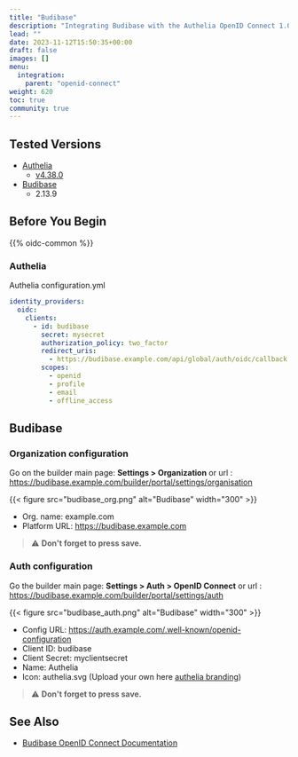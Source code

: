 ```yaml
---
title: "Budibase"
description: "Integrating Budibase with the Authelia OpenID Connect 1.0 Provider."
lead: ""
date: 2023-11-12T15:50:35+00:00
draft: false
images: []
menu:
  integration:
    parent: "openid-connect"
weight: 620
toc: true
community: true
---
```


## Tested Versions

- [Authelia]
  - [v4.38.0](https://github.com/authelia/authelia/releases/tag/v4.38.0)
- [Budibase]
  - 2.13.9

## Before You Begin

{{% oidc-common %}}

### Authelia

Authelia configuration.yml

```yaml
identity_providers:
  oidc:
    clients:
      - id: budibase
        secret: mysecret
        authorization_policy: two_factor
        redirect_uris:
          - https://budibase.example.com/api/global/auth/oidc/callback
        scopes:
          - openid
          - profile
          - email
          - offline_access
```

## Budibase

### Organization configuration

Go on the builder main page: **Settings > Organization** or url : https://budibase.example.com/builder/portal/settings/organisation

{{< figure src="budibase_org.png" alt="Budibase" width="300" >}}

- Org. name: example.com
- Platform URL: https://budibase.example.com

> ⚠️ **Don't forget to press save.**

### Auth configuration

Go the builder main page: **Settings > Auth > OpenID Connect** or url : https://budibase.example.com/builder/portal/settings/auth

{{< figure src="budibase_auth.png" alt="Budibase" width="300" >}}

- Config URL: https://auth.example.com/.well-known/openid-configuration
- Client ID: budibase
- Client Secret: myclientsecret
- Name: Authelia
- Icon: authelia.svg (Upload your own here [authelia branding](https://www.authelia.com/reference/guides/branding/))

> ⚠️ **Don't forget to press save.**

## See Also

- [Budibase OpenID Connect Documentation](https://docs.budibase.com/docs/openid-connect)

[Authelia]: https://www.authelia.com
[Budibase]: https://budibase.com
[OpenID Connect 1.0]: ../../openid-connect/introduction.md
